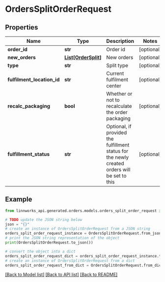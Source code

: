 # OrdersSplitOrderRequest


## Properties

Name | Type | Description | Notes
------------ | ------------- | ------------- | -------------
**order_id** | **str** | Order id | [optional] 
**new_orders** | [**List[OrderSplit]**](OrderSplit.md) | New orders | [optional] 
**type** | **str** | Split type | [optional] 
**fulfilment_location_id** | **str** | Current fulfilment center | [optional] 
**recalc_packaging** | **bool** | Whether or not to recalculate the order packaging | [optional] 
**fulfillment_status** | **str** | Optional, if provided the fulfillment status for the newly created orders will be set to this | [optional] 

## Example

```python
from linnworks_api.generated.orders.models.orders_split_order_request import OrdersSplitOrderRequest

# TODO update the JSON string below
json = "{}"
# create an instance of OrdersSplitOrderRequest from a JSON string
orders_split_order_request_instance = OrdersSplitOrderRequest.from_json(json)
# print the JSON string representation of the object
print(OrdersSplitOrderRequest.to_json())

# convert the object into a dict
orders_split_order_request_dict = orders_split_order_request_instance.to_dict()
# create an instance of OrdersSplitOrderRequest from a dict
orders_split_order_request_from_dict = OrdersSplitOrderRequest.from_dict(orders_split_order_request_dict)
```
[[Back to Model list]](../README.md#documentation-for-models) [[Back to API list]](../README.md#documentation-for-api-endpoints) [[Back to README]](../README.md)



